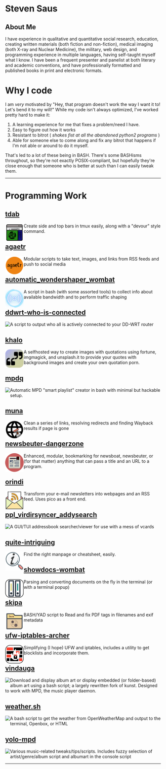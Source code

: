 # Steven Saus

## About Me

I have experience in qualitative and quantitative social research,
education, creating written materials (both fiction and non-fiction),
medical imaging (both X-ray and Nuclear Medicine), the military, web
design, and programming experience in multiple languages, having self-taught
myself what I know. I have been a frequent presenter and panelist at both 
literary and academic conventions, and have professionally formatted and 
published books in print and electronic formats.

# Why I code

I am *very* motivated by "Hey, that program doesn't work the way I want it to! 
Let's bend it to my will!"  While my code isn't always optimized, I've worked 
pretty hard to make it:

1. A learning experience for me that fixes a problem/need I have.
2. Easy to figure out how it works
3. Resistant to bitrot ( *shakes fist at all the abandoned python2 programs* )
4. Able for someone else to come along and fix any bitrot that happens if I'm 
not able or around to do it myself.

That's led to a lot of these being in BASH.  There's some BASHisms throughout, 
so they're not exactly POSIX-compliant, but hopefully they're close enough that 
someone who is better at such than I can easily tweak them.

------------------------------------------------------------------------------
# Programming Work

## <a target="_blank" href="https://uriel1998.github.io/tdab">tdab</a>  
<p><div style="float:left !important; width=64px;height=64px"><a target="_blank" href="https://uriel1998.github.io/tdab"><img width="60px" src="https://github.com/uriel1998/tdab/raw/master/tdab-icon.png"></a></div>

Create side and top bars in tmux easily, along with a "devour" style command.</p>

## <a target="_blank" href="https://uriel1998.github.io/agaetr">agaetr</a>  
<p><div style="float:left !important; width=64px;height=64px"><a target="_blank" href="https://uriel1998.github.io/agaetr"><img width="60px" src="https://github.com/uriel1998/agaetr/raw/master/agaetr-icon.png"></a></div>

Modular scripts to take text, images, and links from RSS feeds and push to social media </p>

## <a target="_blank" href="https://uriel1998.github.io/automatic_wondershaper_wombat">automatic_wondershaper_wombat</a>  
<div style="float:left !important; width=64px;height=64px"><a target="_blank" href="https://uriel1998.github.io/automatic_wondershaper_wombat"><img width="60px" src="https://github.com/uriel1998/automatic_wondershaper_wombat/raw/master/automatic_wondershaper_wombat-icon.png"></a></div>

A script in bash (with some assorted tools) to collect info about available bandwidth and to perform traffic shaping  

## <a target="_blank" href="https://uriel1998.github.io/ddwrt-who-is-connected">ddwrt-who-is-connected</a>  
<div style="float:left !important; width=64px;height=64px"><a target="_blank" href="https://uriel1998.github.io/ddwrt-who-is-connected"><img width="60px" src="https://github.com/uriel1998/ddwrt-who-is-connected/raw/master/ddwrt-who-is-connected-icon.png"></a></div>

A script to output who all is actively connected to your DD-WRT router 

## <a target="_blank" href="https://uriel1998.github.io/khalo">khalo</a>  
<div style="float:left !important; width=64px;height=64px"><a target="_blank" href="https://uriel1998.github.io/khalo"><img width="60px" src="https://github.com/uriel1998/khalo/raw/master/khalo-icon.png"></a></div>

A selfhosted way to create images with quotations using fortune, imgmagick, and 
unsplash.it to provide your quotes with background images and create your own 
quotation porn.  

## <a target="_blank" href="https://uriel1998.github.io/mpdq">mpdq</a>  
<div style="float:left !important; width=64px;height=64px"><a target="_blank" href="https://uriel1998.github.io/mpdq"><img width="60px" src="https://github.com/uriel1998/mpdq/raw/master/mpdq-icon.png"></a></div>

Automatic MPD "smart playlist" creator in bash with minimal but hackable setup. 

## <a target="_blank" href="https://uriel1998.github.io/muna">muna</a>  
<div style="float:left !important; width=64px;height=64px"><a target="_blank" href="https://uriel1998.github.io/muna"><img width="60px" src="https://github.com/uriel1998/muna/raw/master/muna-icon.png"></a></div>

Clean a series of links, resolving redirects and finding Wayback results if page is gone 

## <a target="_blank" href="https://uriel1998.github.io/newsbeuter-dangerzone">newsbeuter-dangerzone</a>  
<div style="float:left !important; width=64px;height=64px"><a target="_blank" href="https://uriel1998.github.io/newsbeuter-dangerzone"><img width="60px" src="https://github.com/uriel1998/newsbeuter-dangerzone/raw/master/dangerzone-icon.png"></a></div>

Enhanced, modular, bookmarking for newsboat, newsbeuter, or (for that matter) 
anything that can pass a title and an URL to a program.

## <a target="_blank" href="https://uriel1998.github.io/orindi">orindi</a>  
<div style="float:left !important; width=64px;height=64px"><a target="_blank" href="https://uriel1998.github.io/orindi"><img width="60px" src="https://github.com/uriel1998/orindi/raw/master/orindi-icon.png"></a></div>

Transform your e-mail newsletters into webpages and an RSS feed. Uses pico as a front end. 

## <a target="_blank" href="https://uriel1998.github.io/ppl_virdirsyncer_addysearch">ppl_virdirsyncer_addysearch</a>  
<div style="float:left !important; width=64px;height=64px"><a target="_blank" href="https://uriel1998.github.io/ppl_virdirsyncer_addysearch"><img width="60px" src="https://github.com/uriel1998/ppl_virdirsyncer_addysearch/raw/master/pplsearch-icon.png"></a></div>

A GUI/TUI addressbook searcher/viewer for use with a mess of vcards

## <a target="_blank" href="https://uriel1998.github.io/quite-intriguing">quite-intriguing</a>  
<div style="float:left !important; width=64px;height=64px"><a target="_blank" href="https://uriel1998.github.io/quite-intriguing"><img width="60px" src="https://github.com/uriel1998/quite-intriguing/raw/master/qi-icon.png"></a></div>

Find the right manpage or cheatsheet, easily. 

## <a target="_blank" href="https://uriel1998.github.io/showdocs-wombat">showdocs-wombat</a>  
<div style="float:left !important; width=64px;height=64px"><a target="_blank" href="https://uriel1998.github.io/showdocs-wombat"><img width="60px" src="https://github.com/uriel1998/showdocs-wombat/raw/master/showdocs-wombat-icon.png"></a></div>

Parsing and converting documents on the fly in the terminal (or with a terminal popup) 

## <a target="_blank" href="https://uriel1998.github.io/skipa">skipa</a>  
<div style="float:left !important; width=64px;height=64px"><a target="_blank" href="https://uriel1998.github.io/skipa"><img width="60px" src="https://github.com/uriel1998/skipa/raw/master/skipa-icon.png"></a></div>

BASH/YAD script to Read and fix PDF tags in filenames and exif metadata

## <a target="_blank" href="https://uriel1998.github.io/ufw-iptables-archer">ufw-iptables-archer</a>  
<div style="float:left !important; width=64px;height=64px"><a target="_blank" href="https://uriel1998.github.io/ufw-iptables-archer"><img width="60px" src="https://github.com/uriel1998/ufw-iptables-archer/raw/master/ufw-iptables-archer-icon.png"></a></div>

Simplifying (I hope) UFW and iptables, includes a utility to get blocklists and incorporate them. 

## <a target="_blank" href="https://uriel1998.github.io/vindauga">vindauga</a>  
<div style="float:left !important; width=64px;height=64px"><a target="_blank" href="https://uriel1998.github.io/vindauga"><img width="60px" src="https://github.com/uriel1998/vindauga/raw/master/vindauga-icon.png"></a></div>

Download and display album art or display embedded (or folder-based) album art using a bash script; a largely rewritten fork of kunst. Designed to work with MPD, the music player daemon.

## <a target="_blank" href="https://uriel1998.github.io/weather.sh">weather.sh</a>  
<div style="float:left !important; width=64px;height=64px"><a target="_blank" href="https://uriel1998.github.io/weather.sh"><img width="60px" src="https://github.com/uriel1998/weather.sh/raw/master/weather-icon.png"></a></div>

A bash script to get the weather from OpenWeatherMap and output to the terminal, Openbox, or HTML 

## <a target="_blank" href="https://uriel1998.github.io/yolo-mpd">yolo-mpd</a>  
<div style="float:left !important; width=64px;height=64px"><a target="_blank" href="https://uriel1998.github.io/yolo-mpd"><img width="60px" src="https://github.com/uriel1998/yolo-mpd/raw/master/yolo-mpd-icon.png"></a></div>

Various music-related tweaks/tips/scripts. Includes fuzzy selection of artist/genre/album script and albumart in the console script 

------------------------------------------------------------------------------
